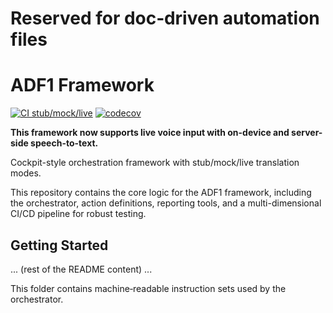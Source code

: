 # Reserved for doc‑driven automation files
# ADF1 Framework
[![CI stub/mock/live](https://github.com/Daeastr/adf1-framework/actions/workflows/ci.yml/badge.svg)](https://github.com/Daeastr/adf1-framework/actions/workflows/ci.yml)
[![codecov](https://codecov.io/gh/Daeastr/adf1-framework/branch/main/graph/badge.svg)](https://codecov.io/gh/Daeastr/adf1-framework)

**This framework now supports live voice input with on-device and server-side speech-to-text.**

Cockpit-style orchestration framework with stub/mock/live translation modes.

This repository contains the core logic for the ADF1 framework, including the orchestrator, action definitions, reporting tools, and a multi-dimensional CI/CD pipeline for robust testing.

## Getting Started

... (rest of the README content) ...

This folder contains machine‑readable instruction sets used by the orchestrator.



